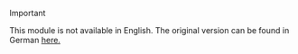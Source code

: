 > [!Important] 
> This module is not available in English. The original version can be found in German [here.](https://docs.microsoft.com/de-de/learn/modules/kris-demo-9e1d3b3f/kris-unique-4)